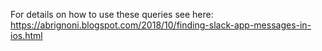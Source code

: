 For details on how to use these queries see here:
https://abrignoni.blogspot.com/2018/10/finding-slack-app-messages-in-ios.html
